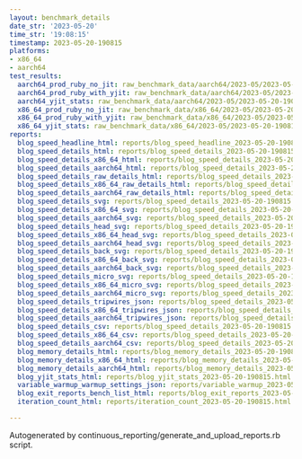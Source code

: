 ```yaml
---
layout: benchmark_details
date_str: '2023-05-20'
time_str: '19:08:15'
timestamp: 2023-05-20-190815
platforms:
- x86_64
- aarch64
test_results:
  aarch64_prod_ruby_no_jit: raw_benchmark_data/aarch64/2023-05/2023-05-20-190815_basic_benchmark_aarch64_prod_ruby_no_jit.json
  aarch64_prod_ruby_with_yjit: raw_benchmark_data/aarch64/2023-05/2023-05-20-190815_basic_benchmark_aarch64_prod_ruby_with_yjit.json
  aarch64_yjit_stats: raw_benchmark_data/aarch64/2023-05/2023-05-20-190815_basic_benchmark_aarch64_yjit_stats.json
  x86_64_prod_ruby_no_jit: raw_benchmark_data/x86_64/2023-05/2023-05-20-190815_basic_benchmark_x86_64_prod_ruby_no_jit.json
  x86_64_prod_ruby_with_yjit: raw_benchmark_data/x86_64/2023-05/2023-05-20-190815_basic_benchmark_x86_64_prod_ruby_with_yjit.json
  x86_64_yjit_stats: raw_benchmark_data/x86_64/2023-05/2023-05-20-190815_basic_benchmark_x86_64_yjit_stats.json
reports:
  blog_speed_headline_html: reports/blog_speed_headline_2023-05-20-190815.html
  blog_speed_details_html: reports/blog_speed_details_2023-05-20-190815.html
  blog_speed_details_x86_64_html: reports/blog_speed_details_2023-05-20-190815.x86_64.html
  blog_speed_details_aarch64_html: reports/blog_speed_details_2023-05-20-190815.aarch64.html
  blog_speed_details_raw_details_html: reports/blog_speed_details_2023-05-20-190815.raw_details.html
  blog_speed_details_x86_64_raw_details_html: reports/blog_speed_details_2023-05-20-190815.x86_64.raw_details.html
  blog_speed_details_aarch64_raw_details_html: reports/blog_speed_details_2023-05-20-190815.aarch64.raw_details.html
  blog_speed_details_svg: reports/blog_speed_details_2023-05-20-190815.svg
  blog_speed_details_x86_64_svg: reports/blog_speed_details_2023-05-20-190815.x86_64.svg
  blog_speed_details_aarch64_svg: reports/blog_speed_details_2023-05-20-190815.aarch64.svg
  blog_speed_details_head_svg: reports/blog_speed_details_2023-05-20-190815.head.svg
  blog_speed_details_x86_64_head_svg: reports/blog_speed_details_2023-05-20-190815.x86_64.head.svg
  blog_speed_details_aarch64_head_svg: reports/blog_speed_details_2023-05-20-190815.aarch64.head.svg
  blog_speed_details_back_svg: reports/blog_speed_details_2023-05-20-190815.back.svg
  blog_speed_details_x86_64_back_svg: reports/blog_speed_details_2023-05-20-190815.x86_64.back.svg
  blog_speed_details_aarch64_back_svg: reports/blog_speed_details_2023-05-20-190815.aarch64.back.svg
  blog_speed_details_micro_svg: reports/blog_speed_details_2023-05-20-190815.micro.svg
  blog_speed_details_x86_64_micro_svg: reports/blog_speed_details_2023-05-20-190815.x86_64.micro.svg
  blog_speed_details_aarch64_micro_svg: reports/blog_speed_details_2023-05-20-190815.aarch64.micro.svg
  blog_speed_details_tripwires_json: reports/blog_speed_details_2023-05-20-190815.tripwires.json
  blog_speed_details_x86_64_tripwires_json: reports/blog_speed_details_2023-05-20-190815.x86_64.tripwires.json
  blog_speed_details_aarch64_tripwires_json: reports/blog_speed_details_2023-05-20-190815.aarch64.tripwires.json
  blog_speed_details_csv: reports/blog_speed_details_2023-05-20-190815.csv
  blog_speed_details_x86_64_csv: reports/blog_speed_details_2023-05-20-190815.x86_64.csv
  blog_speed_details_aarch64_csv: reports/blog_speed_details_2023-05-20-190815.aarch64.csv
  blog_memory_details_html: reports/blog_memory_details_2023-05-20-190815.html
  blog_memory_details_x86_64_html: reports/blog_memory_details_2023-05-20-190815.x86_64.html
  blog_memory_details_aarch64_html: reports/blog_memory_details_2023-05-20-190815.aarch64.html
  blog_yjit_stats_html: reports/blog_yjit_stats_2023-05-20-190815.html
  variable_warmup_warmup_settings_json: reports/variable_warmup_2023-05-20-190815.warmup_settings.json
  blog_exit_reports_bench_list_html: reports/blog_exit_reports_2023-05-20-190815.bench_list.html
  iteration_count_html: reports/iteration_count_2023-05-20-190815.html

---
```

Autogenerated by continuous_reporting/generate_and_upload_reports.rb script.
